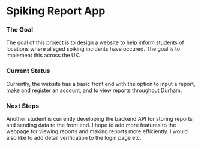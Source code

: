 # Spiking Report App

### The Goal
The goal of this project is to design a website to help inform students of locations where alleged spiking incidents have occured. The goal is to implement this across the UK.

### Current Status
Currently, the website has a basic front end with the option to input a report, make and register an account, and to view reports throughout Durham.

### Next Steps
Another student is currently developing the backend API for storing reports and sending data to the front end. I hope to add more features to the webpage for viewing reports and making reports more efficiently. I would also like to add detail verification to the login page etc.
